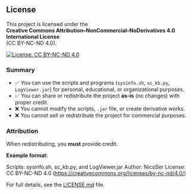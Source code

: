 ## License

This project is licensed under the  
**Creative Commons Attribution–NonCommercial–NoDerivatives 4.0 International License**  
(CC BY-NC-ND 4.0).

[![License: CC BY-NC-ND 4.0](https://img.shields.io/badge/License-CC%20BY--NC--ND%204.0-lightgrey.svg)](https://creativecommons.org/licenses/by-nc-nd/4.0/)

### Summary
- ✅ You can use the scripts and programs (`sysinfo.sh`, `sc_kb.py`, `LogViewer.jar`) for personal, educational, or organizational purposes.  
- ✅ You can share or redistribute the project **as-is** (no changes) with proper credit.  
- ❌ You cannot modify the scripts, `.jar` file, or create derivative works.  
- ❌ You cannot sell or redistribute the project for commercial purposes.  

### Attribution
When redistributing, you **must** provide credit.  

**Example format:**

Scripts: sysinfo.sh, sc_kb.py, and LogViewer.jar
Author: NicoSer
License: CC BY-NC-ND 4.0 (https://creativecommons.org/licenses/by-nc-nd/4.0/)

For full details, see the [LICENSE.md](./LICENSE.md) file.
